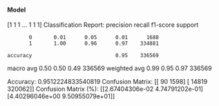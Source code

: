 #### Model
[1 1 1 ... 1 1 1]
Classification Report:
              precision    recall  f1-score   support

           0       0.01      0.05      0.01      1688
           1       1.00      0.96      0.97    334881

    accuracy                           0.95    336569
   macro avg       0.50      0.50      0.49    336569
weighted avg       0.99      0.95      0.97    336569

Accuracy: 0.9512224833540819
Confusion Matrix:
[[    90   1598]
 [ 14819 320062]]
Confusion Matrix (%):
[[2.67404306e-02 4.74791202e-01]
 [4.40296046e+00 9.50955079e+01]]
